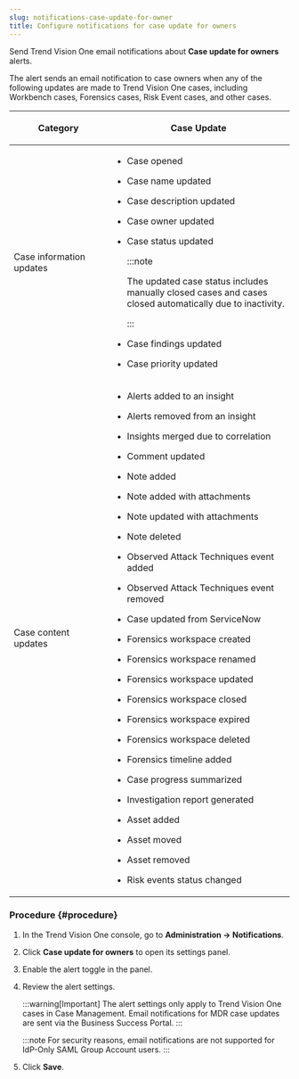 ```yaml
---
slug: notifications-case-update-for-owner
title: Configure notifications for case update for owners
---
```


Send Trend Vision One email notifications about **Case update for owners** alerts.

The alert sends an email notification to case owners when any of the following updates are made to Trend Vision One cases, including Workbench cases, Forensics cases, Risk Event cases, and other cases.

<table>
<colgroup>
<col style="width: 35%" />
<col style="width: 65%" />
</colgroup>
<thead>
<tr>
<th><p>Category</p></th>
<th><p>Case Update</p></th>
</tr>
</thead>
<tbody>
<tr>
<td><p>Case information updates</p></td>
<td><ul>
<li><p>Case opened</p></li>
<li><p>Case name updated</p></li>
<li><p>Case description updated</p></li>
<li><p>Case owner updated</p></li>
<li><p>Case status updated</p>


:::note

<p>The updated case status includes manually closed cases and cases closed automatically due to inactivity.</p>


:::

</li>
<li><p>Case findings updated</p></li>
<li><p>Case priority updated</p></li>
</ul></td>
</tr>
<tr>
<td><p>Case content updates</p></td>
<td><ul>
<li><p>Alerts added to an insight</p></li>
<li><p>Alerts removed from an insight</p></li>
<li><p>Insights merged due to correlation</p></li>
<li><p>Comment updated</p></li>
<li><p>Note added</p></li>
<li><p>Note added with attachments</p></li>
<li><p>Note updated with attachments</p></li>
<li><p>Note deleted</p></li>
<li><p>Observed Attack Techniques event added</p></li>
<li><p>Observed Attack Techniques event removed</p></li>
<li><p>Case updated from ServiceNow</p></li>
<li><p>Forensics workspace created</p></li>
<li><p>Forensics workspace renamed</p></li>
<li><p>Forensics workspace updated</p></li>
<li><p>Forensics workspace closed</p></li>
<li><p>Forensics workspace expired</p></li>
<li><p>Forensics workspace deleted</p></li>
<li><p>Forensics timeline added</p></li>
<li><p>Case progress summarized</p></li>
<li><p>Investigation report generated</p></li>
<li><p>Asset added</p></li>
<li><p>Asset moved</p></li>
<li><p>Asset removed</p></li>
<li><p>Risk events status changed</p></li>
</ul></td>
</tr>
</tbody>
</table>

### Procedure {#procedure}

1.  In the Trend Vision One console, go to **Administration → Notifications**.

2.  Click **Case update for owners** to open its settings panel.

3.  Enable the alert toggle in the panel.

4.  Review the alert settings.

    :::warning[Important]
    The alert settings only apply to Trend Vision One cases in Case Management. Email notifications for MDR case updates are sent via the Business Success Portal.
    :::

    :::note
    For security reasons, email notifications are not supported for IdP-Only SAML Group Account users.
    :::

5.  Click **Save**.
